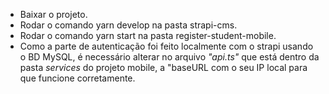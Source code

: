 - Baixar o projeto.
- Rodar o comando yarn develop na pasta strapi-cms.
- Rodar o comando yarn start na pasta register-student-mobile.
- Como a parte de autenticação foi feito localmente com o strapi usando o BD MySQL, é necessário alterar no arquivo *"api.ts"* que está dentro da pasta *services* do projeto mobile, a "baseURL com o seu IP local para que funcione corretamente.
